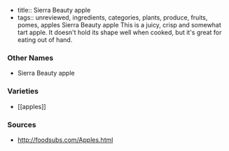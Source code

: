 - title:: Sierra Beauty apple
- tags:: unreviewed, ingredients, categories, plants, produce, fruits, pomes, apples
Sierra Beauty apple This is a juicy, crisp and somewhat tart apple. It doesn't hold its shape well when cooked, but it's great for eating out of hand.

### Other Names

* Sierra Beauty apple

### Varieties

* [[apples]]

### Sources
* http://foodsubs.com/Apples.html
